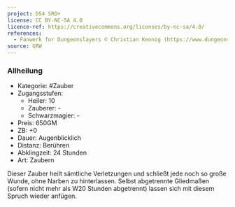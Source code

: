 ```yaml
---
project: DS4 SRD+
license: CC BY-NC-SA 4.0
licence-ref: https://creativecommons.org/licenses/by-nc-sa/4.0/
references: 
  - Fanwerk for Dungeonslayers © Christian Kennig (https://www.dungeonslayers.net/)
source: GRW
---
```


### Allheilung

- Kategorie: #Zauber
- Zugangsstufen:
  - Heiler: 10
  - Zauberer: -
  - Schwarzmagier: -
- Preis: 650GM
- ZB: +0
- Dauer: Augenblicklich
- Distanz: Berühren
- Abklingzeit: 24 Stunden
- Art: Zaubern

Dieser Zauber heilt sämtliche Verletzungen und schließt jede noch so große Wunde, ohne Narben zu hinterlassen. Selbst abgetrennte Gliedmaßen (sofern nicht mehr als W20 Stunden abgetrennt) lassen sich mit diesem Spruch wieder anfügen.

